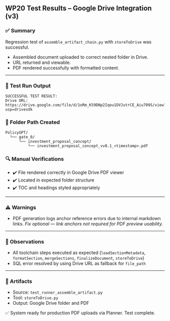 ## WP20 Test Results – Google Drive Integration (v3)

### ✅ Summary
Regression test of `assemble_artifact_chain.py` with `storeToDrive` was successful.
- Assembled document uploaded to correct nested folder in Drive.
- URL returned and viewable.
- PDF rendered successfully with formatted content.

---

### 🧪 Test Run Output
```
SUCCESSFUL TEST RESULT:
Drive URL: https://drive.google.com/file/d/1oRm_K59DNp2Iqou1DVJutrCE_Aiu709S/view?usp=drivesdk
```

### 📂 Folder Path Created
```
PolicyGPT/
  └── gate_0/
      └── investment_proposal_concept/
          └── investment_proposal_concept_vv0.1_<timestamp>.pdf
```

### 🔍 Manual Verifications
- ✔️ File rendered correctly in Google Drive PDF viewer
- ✔️ Located in expected folder structure
- ✔️ TOC and headings styled appropriately

---

### ⚠️ Warnings
- PDF generation logs anchor reference errors due to internal markdown links.
  _Fix optional — link anchors not required for PDF preview usability._

---

### 📎 Observations
- All toolchain steps executed as expected (`loadSectionMetadata`, `formatSection`, `mergeSections`, `finalizeDocument`, `storeToDrive`)
- SQL error resolved by using Drive URL as fallback for `file_path`

---

### 🧱 Artifacts
- Source: `test_runner_assemble_artifact.py`
- Tool: `storeToDrive.py`
- Output: Google Drive folder and PDF

✅ System ready for production PDF uploads via Planner.
Test complete.
